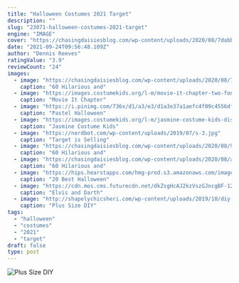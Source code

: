 ```yaml
---
title: "Halloween Costumes 2021 Target"
description: ""
slug: "23071-halloween-costumes-2021-target"
engine: "IMAGE"
cover: "https://chasingdaisiesblog.com/wp-content/uploads/2020/08/7dabb471928af19a1f82a31f58251ee3-512x911.jpg"
date: "2021-09-24T09:56:48.109Z"
author: "Dennis Reeves"
ratingValue: "3.9"
reviewCount: "24"
images:
  - image: "https://chasingdaisiesblog.com/wp-content/uploads/2020/08/7dabb471928af19a1f82a31f58251ee3-512x911.jpg"
    caption: "60 Hilarious and"
  - image: "https://images.costumekids.org/l-m/movie-it-chapter-two-font-b-pennywise-BR84yoYb7X1fSA-v-611334248.jpg"
    caption: "Movie It Chapter"
  - image: "https://i.pinimg.com/736x/d1/a3/e3/d1a3e37a1aefc4f09c4556df74373e7a.jpg"
    caption: "Pastel Halloween"
  - image: "https://images.costumekids.org/l-m/jasmine-costume-kids-disney-princess-halloween-fancy.jpg"
    caption: "Jasmine Costume Kids"
  - image: "https://nerdbot.com/wp-content/uploads/2019/07/s-3.jpg"
    caption: "Target is Selling"
  - image: "https://chasingdaisiesblog.com/wp-content/uploads/2020/08/998a3dd76f07b89311721ffab82b1ffe-512x683.jpg"
    caption: "60 Hilarious and"
  - image: "https://chasingdaisiesblog.com/wp-content/uploads/2020/08/acb37d13155c30e24eb3ccf544e45c8b-512x589.jpg"
    caption: "60 Hilarious and"
  - image: "https://hips.hearstapps.com/hmg-prod.s3.amazonaws.com/images/best-halloween-costume-kids-1532310198.jpg?crop=1.00xw:1.00xh;0,0&resize=1200:*"
    caption: "20 Best Halloween"
  - image: "https://cdn.mos.cms.futurecdn.net/dkZsgHcAJ2kzVszGJncgBF-1200-80.jpg"
    caption: "Elvis and Darth"
  - image: "http://shapelychicsheri.com/wp-content/uploads/2019/10/diy-witch-halloween-costume-plus-size-fashion-1440x2160.jpg"
    caption: "Plus Size DIY"
tags:
  - "halloween"
  - "costumes"
  - "2021"
  - "target"
draft: false
type: post
---
```



![Plus Size DIY](http://shapelychicsheri.com/wp-content/uploads/2019/10/diy-witch-halloween-costume-plus-size-fashion-1440x2160.jpg "Plus Size DIY")


<!--inArticleAds-->

<!--galleryOne-->


<!--inArticleAds-->

<!--galleryTwo-->


<!--galleryThree-->

